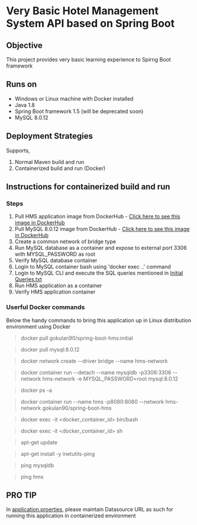 # Very Basic Hotel Management System API based on Spring Boot

## Objective

This project provides very basic learning experience to Spirng Boot framework

## Runs on

- Windows or Linux machine with Docker installed
- Java 1.8
- Spring Boot framework 1.5 (will be deprecated soon)
- MySQL 8.0.12

## Deployment Strategies

Supports,

1. Normal Maven build and run
2. Containerized build and run (Docker)

## Instructions for containerized build and run

### Steps 

1. Pull HMS application image from DockerHub - [Click here to see this image in DockerHub](https://hub.docker.com/repository/registry-1.docker.io/gokulan90/spring-boot-hms/tags?page=1)
2. Pull MySQL 8.0.12 image from DockerHub - [Click here to see this image in DockerHub](https://hub.docker.com/layers/mysql/library/mysql/8.0.12/images/sha256-ee1e8adfcefbc1dadf8bc01350b6b6ba9c6925d45e02371edf56e13b780f0e5a?context=explore)
3. Create a common network of bridge type
4. Run MySQL database as a container and expose to external port 3306 with MYSQL_PASSWORD as root
5. Verify MySQL database container
6. Login to MySQL container bash using 'docker exec ..' command
7. Login to MySQL CLI and execute the SQL queries mentioned in [Initial Queries.txt](https://github.com/gokulanviswanathan/Spring-Boot-Hotel-Management-System/blob/master/Initial_DB_Queries.txt)
8. Run HMS application as a container
9. Verify HMS application container

### Userful Docker commands

Below the handy commands to bring this application up in Linux distribution environment using Docker

> docker pull gokulan90/spring-boot-hms:initial

> docker pull mysql:8.0.12

> docker network create --driver bridge --name hms-network

> docker container run --detach --name mysqldb -p3306:3306 --network hms-network -e MYSQL_PASSWORD=root mysql:8.0.12

> docker ps -a 

> docker container run --name hms -p8080:8080 --network hms-network gokulan90/spring-boot-hms

> docker exec -it <docker_container_id> bin/bash

> docker exec -it <docker_container_id> sh

> apt-get update

> apt-get install -y inetutils-ping

> ping mysqldb

> ping hms

## PRO TIP

In [application.proerties](https://github.com/gokulanviswanathan/Spring-Boot-Hotel-Management-System/blob/master/src/main/resources/application.properties), please maintain Datasource URL as such for running this application in containerized environment
